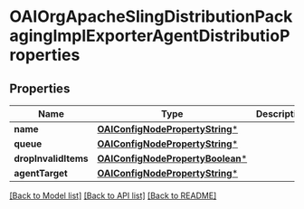 # OAIOrgApacheSlingDistributionPackagingImplExporterAgentDistributioProperties

## Properties
Name | Type | Description | Notes
------------ | ------------- | ------------- | -------------
**name** | [**OAIConfigNodePropertyString***](OAIConfigNodePropertyString.md) |  | [optional] 
**queue** | [**OAIConfigNodePropertyString***](OAIConfigNodePropertyString.md) |  | [optional] 
**dropInvalidItems** | [**OAIConfigNodePropertyBoolean***](OAIConfigNodePropertyBoolean.md) |  | [optional] 
**agentTarget** | [**OAIConfigNodePropertyString***](OAIConfigNodePropertyString.md) |  | [optional] 

[[Back to Model list]](../README.md#documentation-for-models) [[Back to API list]](../README.md#documentation-for-api-endpoints) [[Back to README]](../README.md)


